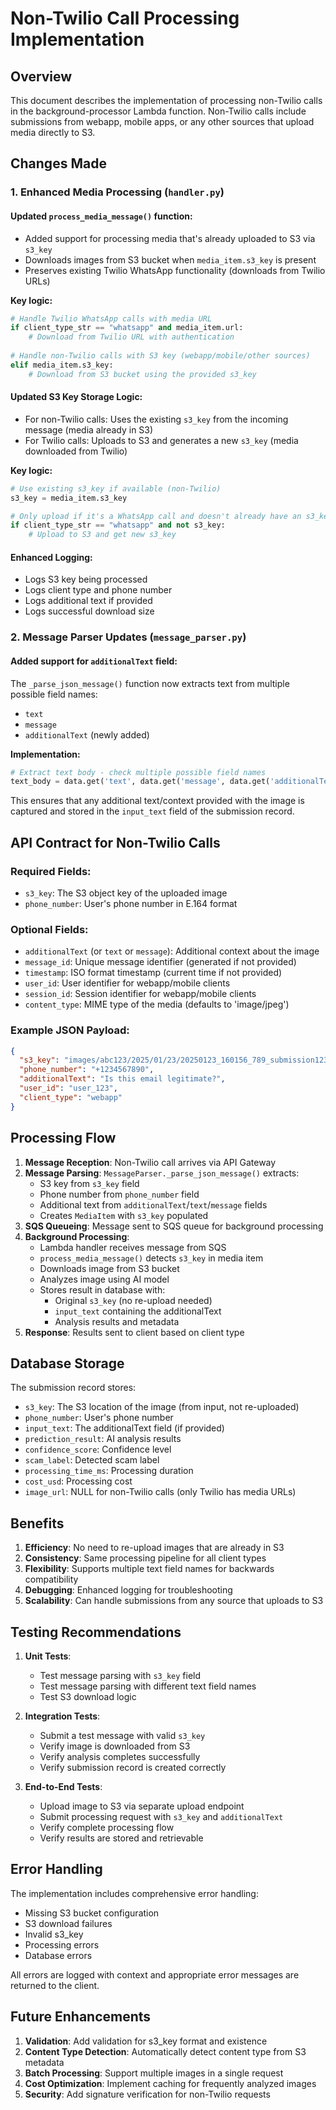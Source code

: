 # Non-Twilio Call Processing Implementation

## Overview
This document describes the implementation of processing non-Twilio calls in the background-processor Lambda function. Non-Twilio calls include submissions from webapp, mobile apps, or any other sources that upload media directly to S3.

## Changes Made

### 1. Enhanced Media Processing (`handler.py`)

#### Updated `process_media_message()` function:
- Added support for processing media that's already uploaded to S3 via `s3_key`
- Downloads images from S3 bucket when `media_item.s3_key` is present
- Preserves existing Twilio WhatsApp functionality (downloads from Twilio URLs)

**Key logic:**
```python
# Handle Twilio WhatsApp calls with media URL
if client_type_str == "whatsapp" and media_item.url:
    # Download from Twilio URL with authentication
    
# Handle non-Twilio calls with S3 key (webapp/mobile/other sources)
elif media_item.s3_key:
    # Download from S3 bucket using the provided s3_key
```

#### Updated S3 Key Storage Logic:
- For non-Twilio calls: Uses the existing `s3_key` from the incoming message (media already in S3)
- For Twilio calls: Uploads to S3 and generates a new `s3_key` (media downloaded from Twilio)

**Key logic:**
```python
# Use existing s3_key if available (non-Twilio)
s3_key = media_item.s3_key

# Only upload if it's a WhatsApp call and doesn't already have an s3_key
if client_type_str == "whatsapp" and not s3_key:
    # Upload to S3 and get new s3_key
```

#### Enhanced Logging:
- Logs S3 key being processed
- Logs client type and phone number
- Logs additional text if provided
- Logs successful download size

### 2. Message Parser Updates (`message_parser.py`)

#### Added support for `additionalText` field:
The `_parse_json_message()` function now extracts text from multiple possible field names:
- `text`
- `message`  
- `additionalText` (newly added)

**Implementation:**
```python
# Extract text body - check multiple possible field names
text_body = data.get('text', data.get('message', data.get('additionalText', '')))
```

This ensures that any additional text/context provided with the image is captured and stored in the `input_text` field of the submission record.

## API Contract for Non-Twilio Calls

### Required Fields:
- `s3_key`: The S3 object key of the uploaded image
- `phone_number`: User's phone number in E.164 format

### Optional Fields:
- `additionalText` (or `text` or `message`): Additional context about the image
- `message_id`: Unique message identifier (generated if not provided)
- `timestamp`: ISO format timestamp (current time if not provided)
- `user_id`: User identifier for webapp/mobile clients
- `session_id`: Session identifier for webapp/mobile clients
- `content_type`: MIME type of the media (defaults to 'image/jpeg')

### Example JSON Payload:
```json
{
  "s3_key": "images/abc123/2025/01/23/20250123_160156_789_submission123.jpg",
  "phone_number": "+1234567890",
  "additionalText": "Is this email legitimate?",
  "user_id": "user_123",
  "client_type": "webapp"
}
```

## Processing Flow

1. **Message Reception**: Non-Twilio call arrives via API Gateway
2. **Message Parsing**: `MessageParser._parse_json_message()` extracts:
   - S3 key from `s3_key` field
   - Phone number from `phone_number` field
   - Additional text from `additionalText`/`text`/`message` fields
   - Creates `MediaItem` with `s3_key` populated
3. **SQS Queueing**: Message sent to SQS queue for background processing
4. **Background Processing**: 
   - Lambda handler receives message from SQS
   - `process_media_message()` detects `s3_key` in media item
   - Downloads image from S3 bucket
   - Analyzes image using AI model
   - Stores result in database with:
     - Original `s3_key` (no re-upload needed)
     - `input_text` containing the additionalText
     - Analysis results and metadata
5. **Response**: Results sent to client based on client type

## Database Storage

The submission record stores:
- `s3_key`: The S3 location of the image (from input, not re-uploaded)
- `phone_number`: User's phone number
- `input_text`: The additionalText field (if provided)
- `prediction_result`: AI analysis results
- `confidence_score`: Confidence level
- `scam_label`: Detected scam label
- `processing_time_ms`: Processing duration
- `cost_usd`: Processing cost
- `image_url`: NULL for non-Twilio calls (only Twilio has media URLs)

## Benefits

1. **Efficiency**: No need to re-upload images that are already in S3
2. **Consistency**: Same processing pipeline for all client types
3. **Flexibility**: Supports multiple text field names for backwards compatibility
4. **Debugging**: Enhanced logging for troubleshooting
5. **Scalability**: Can handle submissions from any source that uploads to S3

## Testing Recommendations

1. **Unit Tests**:
   - Test message parsing with `s3_key` field
   - Test message parsing with different text field names
   - Test S3 download logic

2. **Integration Tests**:
   - Submit a test message with valid `s3_key`
   - Verify image is downloaded from S3
   - Verify analysis completes successfully
   - Verify submission record is created correctly

3. **End-to-End Tests**:
   - Upload image to S3 via separate upload endpoint
   - Submit processing request with `s3_key` and `additionalText`
   - Verify complete processing flow
   - Verify results are stored and retrievable

## Error Handling

The implementation includes comprehensive error handling:
- Missing S3 bucket configuration
- S3 download failures
- Invalid s3_key
- Processing errors
- Database errors

All errors are logged with context and appropriate error messages are returned to the client.

## Future Enhancements

1. **Validation**: Add validation for s3_key format and existence
2. **Content Type Detection**: Automatically detect content type from S3 metadata
3. **Batch Processing**: Support multiple images in a single request
4. **Cost Optimization**: Implement caching for frequently analyzed images
5. **Security**: Add signature verification for non-Twilio requests
